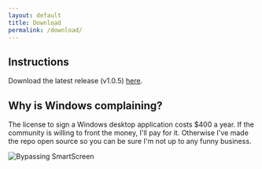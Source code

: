 ```yaml
---
layout: default
title: Download
permalink: /download/
---
```


## Instructions
Download the latest release (v1.0.5) [here](https://github.com/nrcrast/DbdPerkTool/releases/download/v1.0.5/Dead-By-Daylight-Icon-Toolbox-Setup-1.0.5.exe).

## Why is Windows complaining?
The license to sign a Windows desktop application costs $400 a year. If the community is willing to front the money, I'll pay for it. Otherwise I've made the repo open source so you can be sure I'm not up to any funny business. 

![Bypassing SmartScreen](../images/windows-smartscreen.png)